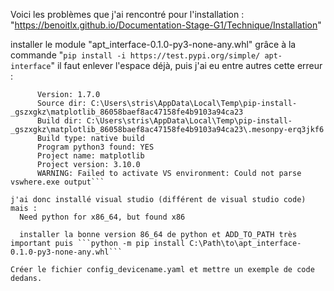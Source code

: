 Voici les problèmes que j'ai rencontré pour l'installation : "https://benoitlx.github.io/Documentation-Stage-G1/Technique/Installation"

installer le module "apt_interface-0.1.0-py3-none-any.whl" grâce à la commande "```pip install -i https://test.pypi.org/simple/ apt-interface```"
il faut enlever l'espace déjà, puis j'ai eu entre autres cette erreur : 

```The Meson build system
      Version: 1.7.0
      Source dir: C:\Users\stris\AppData\Local\Temp\pip-install-_gszxgkz\matplotlib_86058baef8ac47158fe4b9103a94ca23
      Build dir: C:\Users\stris\AppData\Local\Temp\pip-install-_gszxgkz\matplotlib_86058baef8ac47158fe4b9103a94ca23\.mesonpy-erq3jkf6
      Build type: native build
      Program python3 found: YES
      Project name: matplotlib
      Project version: 3.10.0
      WARNING: Failed to activate VS environment: Could not parse vswhere.exe output```

j'ai donc installé visual studio (différent de visual studio code) mais : 
  Need python for x86_64, but found x86

  installer la bonne version 86_64 de python et ADD_TO_PATH très important puis ```python -m pip install C:\Path\to\apt_interface-0.1.0-py3-none-any.whl```

Créer le fichier config_devicename.yaml et mettre un exemple de code dedans. 
